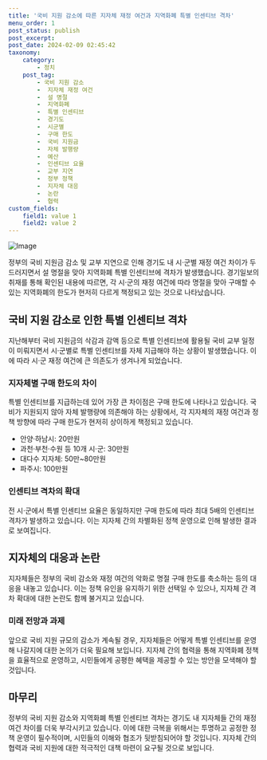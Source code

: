 ```yaml
---
title: '국비 지원 감소에 따른 지자체 재정 여건과 지역화폐 특별 인센티브 격차'
menu_order: 1
post_status: publish
post_excerpt: 
post_date: 2024-02-09 02:45:42
taxonomy:
    category:
        - 정치
    post_tag:
        - 국비 지원 감소
        -  지자체 재정 여건
        -  설 명절
        -  지역화폐
        -  특별 인센티브
        -  경기도
        -  시군별
        -  구매 한도
        -  국비 지원금
        -  자체 발행량
        -  예산
        -  인센티브 요율
        -  교부 지연
        -  정부 정책
        -  지자체 대응
        -  논란
        -  협력
custom_fields:
    field1: value 1
    field2: value 2
---
```


![Image](https://imgnews.pstatic.net/image/666/2024/02/08/0000033220_001_20240208133103717.jpg?type=w647)

정부의 국비 지원금 감소 및 교부 지연으로 인해 경기도 내 시·군별 재정 여건 차이가 두드러지면서 설 명절을 맞아 지역화폐 특별 인센티브에 격차가 발생했습니다. 경기일보의 취재를 통해 확인된 내용에 따르면, 각 시·군의 재정 여건에 따라 명절을 맞아 구매할 수 있는 지역화폐의 한도가 현저히 다르게 책정되고 있는 것으로 나타났습니다.
## 국비 지원 감소로 인한 특별 인센티브 격차
지난해부터 국비 지원금의 삭감과 감액 등으로 특별 인센티브에 활용될 국비 교부 일정이 미뤄지면서 시·군별로 특별 인센티브를 자체 지급해야 하는 상황이 발생했습니다. 이에 따라 시·군 재정 여건에 큰 의존도가 생겨나게 되었습니다.
### 지자체별 구매 한도의 차이
특별 인센티브를 지급하는데 있어 가장 큰 차이점은 구매 한도에 나타나고 있습니다. 국비가 지원되지 않아 자체 발행량에 의존해야 하는 상황에서, 각 지자체의 재정 여건과 정책 방향에 따라 구매 한도가 현저히 상이하게 책정되고 있습니다. 
- 안양·하남시: 20만원
- 과천·부천·수원 등 10개 시·군: 30만원
- 대다수 지자체: 50만~80만원
- 파주시: 100만원
### 인센티브 격차의 확대
전 시·군에서 특별 인센티브 요율은 동일하지만 구매 한도에 따라 최대 5배의 인센티브 격차가 발생하고 있습니다. 이는 지자체 간의 차별화된 정책 운영으로 인해 발생한 결과로 보여집니다.
## 지자체의 대응과 논란
지자체들은 정부의 국비 감소와 재정 여건의 악화로 명절 구매 한도를 축소하는 등의 대응을 내놓고 있습니다. 이는 정책 유인을 유지하기 위한 선택일 수 있으나, 지자체 간 격차 확대에 대한 논란도 함께 불거지고 있습니다.
### 미래 전망과 과제
앞으로 국비 지원 규모의 감소가 계속될 경우, 지자체들은 어떻게 특별 인센티브를 운영해 나갈지에 대한 논의가 더욱 필요해 보입니다. 지자체 간의 협력을 통해 지역화폐 정책을 효율적으로 운영하고, 시민들에게 공평한 혜택을 제공할 수 있는 방안을 모색해야 할 것입니다.
## 마무리
정부의 국비 지원 감소와 지역화폐 특별 인센티브 격차는 경기도 내 지자체들 간의 재정 여건 차이를 더욱 부각시키고 있습니다. 이에 대한 극복을 위해서는 투명하고 공정한 정책 운영이 필수적이며, 시민들의 이해와 협조가 뒷받침되어야 할 것입니다. 지자체 간의 협력과 국비 지원에 대한 적극적인 대책 마련이 요구될 것으로 보입니다.
